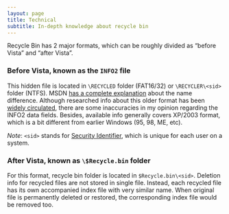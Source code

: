 ```yaml
---
layout: page
title: Technical
subtitle: In-depth knowledge about recycle bin
---
```


Recycle Bin has 2 major formats, which can be roughly divided as
&ldquo;before Vista&rdquo; and &ldquo;after Vista&rdquo;.

### Before Vista, known as the `INFO2` file

This hidden file is located in `\RECYCLED` folder (FAT16/32) or
`\RECYCLER\<sid>` folder (NTFS). MSDN [has a complete explanation][1] about the
name difference.
 Although researched info about this
older format has been [widely circulated][2], there are some inaccuracies
in my opinion regarding the INFO2 data fields. Besides, available info
generally covers XP/2003 format, which is a bit different from earlier
Windows (95, 98, ME, etc).

_Note_: `<sid>` stands for [Security Identifier][3], which is unique
for each user on a system.

[1]: http://blogs.msdn.com/b/oldnewthing/archive/2006/01/31/520225.aspx
[2]: http://www.csisite.net/INFO2.htm
[3]: https://en.wikipedia.org/wiki/Security_Identifier

### After Vista, known as `\$Recycle.bin` folder

For this format, recycle bin folder is located in 
`$Recycle.bin\<sid>`.  Deletion info for recycled files are
not stored in single file.  Instead, each recycled file has its own
accompanied index file with very similar name.  When original file is
permanently deleted or restored, the corresponding index file would
be removed too.

